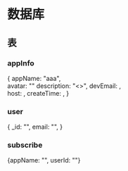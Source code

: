 # 数据库

## 表

### appInfo

{
    appName: "aaa",  
    avatar: "<url>"
    description: "<>",
    devEmail: <email>,  
    host: <host>,
    createTime: <date>,
}

### user

{
    _id: "<mongoid>",
    email: "<email>",
}

### subscribe

{appName: "<appName>", userId: "<userId>"}

